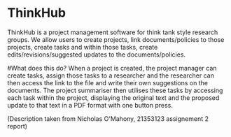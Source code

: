 # ThinkHub
ThinkHub is a project management software for think tank style research groups. We allow users to create projects, link documents/policies to those projects, create tasks and within those tasks, create edits/revisions/suggested updates to the documents/policies.

#What does this do?
When a project is created, the project manager can create tasks, assign those tasks to a researcher and the researcher can then access the link to the file and write their own suggestions on the documents. The project summariser then utilises these tasks by accessing each task within the project, displaying the original text and the proposed update to that text in a PDF format with one button press. 

(Description taken from Nicholas O'Mahony, 21353123 assignement 2 report)
